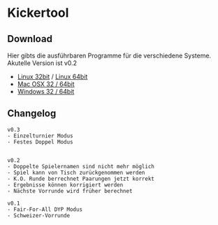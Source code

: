 # Kickertool #

## Download ##
Hier gibts die ausführbaren Programme für die verschiedene Systeme.     
Akutelle Version ist v0.2   
* [Linux 32bit](http://arnef.ddns.net/kickertool/kickertool_linux32.zip) / 
 [Linux 64bit](http://arnef.ddns.net/kickertool/kickertool_linux64.zip)      
* [Mac OSX 32 / 64bit](http://arnef.ddns.net/kickertool/kickertool_osx.zip)
* [Windows 32 / 64bit](http://arnef.ddns.net/kickertool/kickertool_win.zip)


## Changelog ##
    
    v0.3
    - Einzelturnier Modus
    - Festes Doppel Modus
    
    
    v0.2
    - Doppelte Spielernamen sind nicht mehr möglich
    - Spiel kann von Tisch zurückgenommen werden
    - K.O. Runde berrechnet Paarungen jetzt korrekt
    - Ergebnisse können korrigiert werden
    - Nächste Vorrunde wird früher berechnet
    
    v0.1
    - Fair-For-All DYP Modus
    - Schweizer-Vorrunde
    
